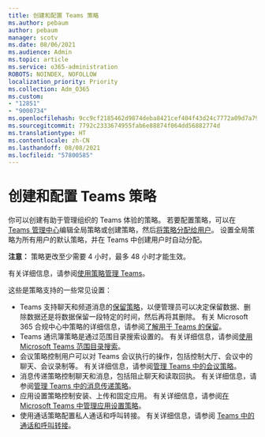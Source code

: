 ```yaml
---
title: 创建和配置 Teams 策略
ms.author: pebaum
author: pebaum
manager: scotv
ms.date: 08/06/2021
ms.audience: Admin
ms.topic: article
ms.service: o365-administration
ROBOTS: NOINDEX, NOFOLLOW
localization_priority: Priority
ms.collection: Adm_O365
ms.custom:
- "12851"
- "9000734"
ms.openlocfilehash: 9cc9cf2185462d9874deba8421cef404f43d24c7772a09d7a796c36096aebdd7
ms.sourcegitcommit: 7792c2333674955fab6e88874f064dd56882774d
ms.translationtype: HT
ms.contentlocale: zh-CN
ms.lasthandoff: 08/08/2021
ms.locfileid: "57800585"
---
```

# <a name="create-and-configure-teams-policies"></a>创建和配置 Teams 策略

你可以创建有助于管理组织的 Teams 体验的策略。 若要配置策略，可以在 [Teams 管理中心](https://admin.microsoft.com/)编辑全局策略或创建策略，然后[将策略分配给用户](/microsoftteams/assign-policies)。 设置全局策略为所有用户的默认策略，并在 Teams 中创建用户时自动分配。

**注意：** 策略更改至少需要 4 小时，最多 48 小时才能生效。 

有关详细信息，请参阅[使用策略管理 Teams](/microsoftteams/manage-teams-with-policies)。

这些是策略支持的一些常见设置：

- Teams 支持聊天和频道消息的[保留策略](/microsoftteams/retention-policies)，以便管理员可以决定保留数据、删除数据还是将数据保留一段特定的时间，然后再将其删除。 有关 Microsoft 365 合规中心中策略的详细信息，请参阅[了解用于 Teams 的保留](/microsoftteams/assign-policies)。
- Teams 通讯簿策略是通过范围目录搜索设置的。 有关详细信息，请参阅[使用 Microsoft Teams 范围目录搜索](/MicrosoftTeams/teams-scoped-directory-search)。
- 会议策略控制用户可以对 Teams 会议执行的操作，包括控制大厅、会议中的聊天、会议录制等。 有关详细信息，请参阅[管理 Teams 中的会议策略](/microsoftteams/meeting-policies-in-teams)。
- 消息传递策略控制聊天和消息，包括阻止聊天和读取回执。 有关详细信息，请参阅[管理 Teams 中的消息传递策略](/microsoftteams/messaging-policies-in-teams)。
- 应用设置策略控制安装、上传和固定应用。 有关详细信息，请参阅[在 Microsoft Teams 中管理应用设置策略](/MicrosoftTeams/teams-app-setup-policies)。
- 使用通话策略配置私人通话和呼叫转接。 有关详细信息，请参阅 [Teams 中的通话和呼叫转接](/MicrosoftTeams/teams-calling-policy)。

